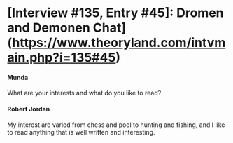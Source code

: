 # [Interview #135, Entry #45]: Dromen and Demonen Chat](https://www.theoryland.com/intvmain.php?i=135#45)

#### Munda

What are your interests and what do you like to read?

#### Robert Jordan

My interest are varied from chess and pool to hunting and fishing, and I like to read anything that is well written and interesting.

